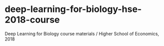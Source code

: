 # deep-learning-for-biology-hse-2018-course
Deep Learning for Biology course materials / Higher School of Economics, 2018
